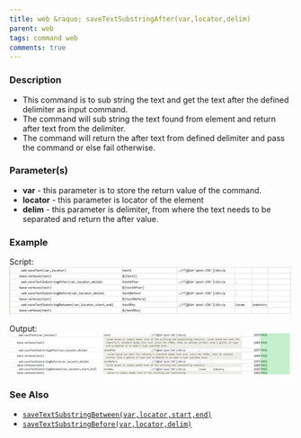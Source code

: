 ```yaml
---
title: web &raquo; saveTextSubstringAfter(var,locator,delim)
parent: web
tags: command web
comments: true
---
```


### Description

- This command is to sub string the text and get the text after the defined delimiter as input command.
- The command will sub string the text found from element and return after text from the delimiter.
- The command will return the after text from defined delimiter and pass the command or else fail otherwise.

### Parameter(s)

- **var** - this parameter is to store the return value of the command.
- **locator** - this parameter is locator of the element
- **delim** - this parameter is delimiter, from where the text needs to be separated and return the after value.

### Example

Script:<br/>
![](image/saveTextSubstringAfter_01.png)

Output:<br/>
![](image/saveTextSubstringAfter_02.png)

### See Also

- [`saveTextSubstringBetween(var,locator,start,end)`](saveTextSubstringBetween(var,locator,start,end))
- [`saveTextSubstringBefore(var,locator,delim)`](saveTextSubstringBefore(var,locator,delim))